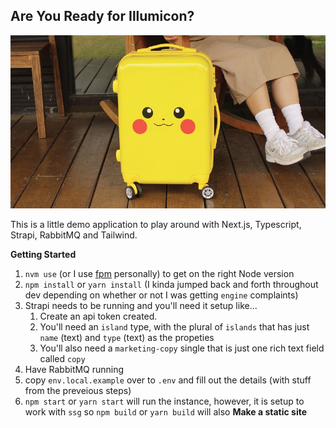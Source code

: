 ## Are You Ready for Illumicon?

![Pikachu suitcase with wheels on the bottom](/public/images/pikachu-luggage.jpeg "Pikachu suitcase")


This is a little demo application to play around with Next.js, Typescript, Strapi, RabbitMQ and Tailwind.

**Getting Started**

1. `nvm use` (or I use [fpm](https://github.com/Schniz/fnm) personally) to get on the right Node version
1. `npm install` or `yarn install` (I kinda jumped back and forth throughout dev depending on whether or not I was getting `engine` complaints)
1. Strapi needs to be running and you'll need it setup like...
    1. Create an api token created.
    1. You'll need an `island` type, with the plural of `islands` that has just `name` (text) and `type` (text) as the propeties
    1. You'll also need a `marketing-copy` single that is just one rich text field called `copy`
1. Have RabbitMQ running
1. copy `env.local.example` over to `.env` and fill out the details (with stuff from the preveious steps)
1. `npm start` or `yarn start` will run the instance, however, it is setup to work with `ssg` so `npm build` or `yarn build` will also **Make a static site**
